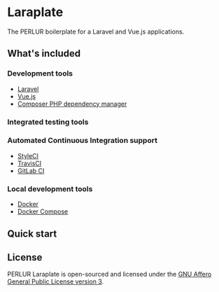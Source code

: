 # Laraplate
The PERLUR boilerplate for a Laravel and Vue.js applications.

## What's included
### Development tools
* [Laravel](https://laravel.com/)
* [Vue.js](https://vuejs.org/)
* [Composer PHP dependency manager](https://getcomposer.org/)

### Integrated testing tools

### Automated Continuous Integration support
* [StyleCI](https://styleci.io/)
* [TravisCI](https://travis-ci.org/)
* [GitLab CI](https://about.gitlab.com/features/gitlab-ci-cd/)

### Local development tools
* [Docker](https://www.docker.com/)
* [Docker Compose](https://docs.docker.com/compose/overview/)

## Quick start


## License
PERLUR Laraplate is open-sourced and licensed under the [GNU Affero General Public License version 3](https://opensource.org/licenses/AGPL-3.0).

